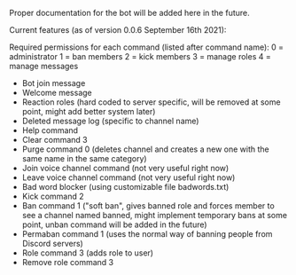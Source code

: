 Proper documentation for the bot will be added here in the future.

Current features (as of version 0.0.6 September 16th 2021):

Required permissions for each command (listed after command name):
0 = administrator
1 = ban members
2 = kick members
3 = manage roles
4 = manage messages


- Bot join message
- Welcome message
- Reaction roles (hard coded to server specific, will be removed at some point, might add better system later)
- Deleted message log (specific to channel name)
- Help command
- Clear command 3
- Purge command 0 (deletes channel and creates a new one with the same name in the same category)
- Join voice channel command (not very useful right now)
- Leave voice channel command (not very useful right now)
- Bad word blocker (using customizable file badwords.txt)
- Kick command 2
- Ban command 1 ("soft ban", gives banned role and forces member to see a channel named banned, might implement temporary bans at some point, unban command will be added in the future)
- Permaban command 1 (uses the normal way of banning people from Discord servers)
- Role command 3 (adds role to user)
- Remove role command 3
